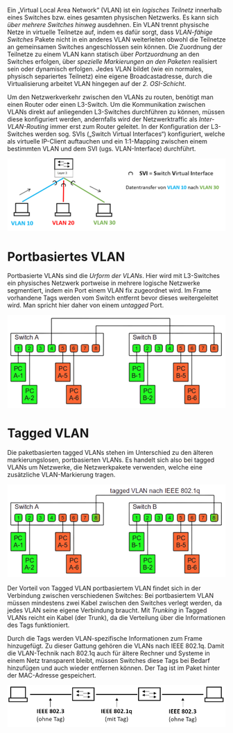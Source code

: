 Ein „Virtual Local Area Network“ (VLAN) ist ein *logisches Teilnetz* innerhalb eines Switches bzw. eines gesamten physischen Netzwerks. Es kann sich *über mehrere Switches hinweg* ausdehnen. Ein VLAN trennt physische Netze in virtuelle Teilnetze auf, indem es dafür sorgt, dass *VLAN-fähige Switches* Pakete nicht in ein anderes VLAN weiterleiten obwohl die Teilnetze an gemeinsamen Switches angeschlossen sein können. Die Zuordnung der Teilnetze zu einem VLAN kann statisch über *Portzuordnung* an den Switches erfolgen, über *spezielle Markierungen an den Paketen* realisiert sein oder dynamisch erfolgen. Jedes VLAN bildet (wie ein normales, physisch separiertes Teilnetz) eine eigene Broadcastadresse, durch die Virtualisierung arbeitet VLAN hingegen auf der *2. OSI-Schicht*.

Um den Netzwerkverkehr zwischen den VLANs zu routen, benötigt man einen Router oder einen L3-Switch. Um die Kommunikation zwischen VLANs direkt auf anliegenden L3-Switches durchführen zu können, müssen diese konfiguriert werden, andernfalls wird der Netzwerktraffic als *Inter-VLAN-Routing* immer erst zum Router geleitet. In der Konfiguration der L3-Switches werden sog. SVIs („Switch Virtual Interfaces“) konfiguriert, welche als virtuelle IP-Client auftauchen und ein 1:1-Mapping zwischen einem bestimmten VLAN und dem SVI (ugs. VLAN-Interface) durchführt.

![](../_Medien/VLAN_SVI.png)

# Portbasiertes VLAN
Portbasierte VLANs sind die *Urform der VLANs*. Hier wird mit L3-Switches ein physisches Netzwerk portweise in mehrere logische Netzwerke segmentiert, indem ein Port einem VLAN fix zugeordnet wird. Im Frame vorhandene Tags werden vom Switch entfernt bevor dieses weitergeleitet wird. Man spricht hier daher von einem *untagged* Port.

![](../_Medien/Portbasiertes_VLAN.png)

# Tagged VLAN
Die paketbasierten tagged VLANs stehen im Unterschied zu den älteren markierungslosen, portbasierten VLANs. Es handelt sich also bei tagged VLANs um Netzwerke, die Netzwerkpakete verwenden, welche eine zusätzliche VLAN-Markierung tragen.

![](../_Medien/Tagged_VLAN.png)

Der Vorteil von Tagged VLAN portbasiertem VLAN findet sich in der Verbindung zwischen verschiedenen Switches: Bei portbasiertem VLAN müssen mindestens zwei Kabel zwischen den Switches verlegt werden, da jedes VLAN seine eigene Verbindung braucht. Mit *Trunking* in Tagged VLANs reicht ein Kabel (der Trunk), da die Verteilung über die Informationen des Tags funktioniert.

Durch die Tags werden VLAN-spezifische Informationen zum Frame hinzugefügt. Zu dieser Gattung gehören die VLANs nach IEEE 802.1q. Damit die VLAN-Technik nach 802.1q auch für ältere Rechner und Systeme in einem Netz transparent bleibt, müssen Switches diese Tags bei Bedarf hinzufügen und auch wieder entfernen können. Der Tag ist im Paket hinter der MAC-Adresse gespeichert.

![](../_Medien/VLAN_Tags.png)
